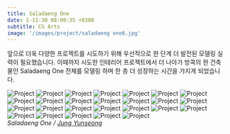 ```yaml
---
title: Saladaeng One
date: 1-11-30 08:00:35 +0300
subtitle: CG Arts
image: '/images/project/saladaeng one6.jpg'
---
```


앞으로 더욱 다양한 프로젝트를 시도하기 위해 우선적으로 한 단계 더 발전된 모델링 실력이 필요했습니다. 이때까지 시도한 인테리어 프로젝트에서 더 나아가 방콕의 한 건축물인 Saladaeng One 전체를 모델링 하며 한 층 더 성장하는 시간을 가지게 되었습니다.

<div class="gallery-box">
  <div class="gallery">
    <img src="/images/project/saladaeng one1.jpg" alt="Project">
    <img src="/images/project/saladaeng one2.jpg" alt="Project">
    <img src="/images/project/saladaeng one3.jpg" alt="Project">
    <img src="/images/project/saladaeng one4.jpg" alt="Project">
    <img src="/images/project/saladaeng one5.jpg" alt="Project">
    <img src="/images/project/saladaeng one6.jpg" alt="Project">
    <img src="/images/project/saladaeng one7.jpg" alt="Project">
    <img src="/images/project/saladaeng one8.jpg" alt="Project">
    <img src="/images/project/saladaeng one9.jpg" alt="Project">
    <img src="/images/project/saladaeng one10.jpg" alt="Project">
    <img src="/images/project/saladaeng one11.jpg" alt="Project">
    <img src="/images/project/saladaeng one12.jpg" alt="Project">
    <img src="/images/project/saladaeng one13.jpg" alt="Project">
    <img src="/images/project/saladaeng one14.jpg" alt="Project">
    <img src="/images/project/saladaeng one15.jpg" alt="Project">
    <img src="/images/project/saladaeng one16.jpg" alt="Project">
    <img src="/images/project/saladaeng one17.jpg" alt="Project">
    <img src="/images/project/saladaeng one18.jpg" alt="Project">
    <img src="/images/project/saladaeng one19.jpg" alt="Project">
    <img src="/images/project/saladaeng one20.jpg" alt="Project">
    <img src="/images/project/saladaeng one21.jpg" alt="Project">
    <img src="/images/project/saladaeng one22.jpg" alt="Project">
    <img src="/images/project/saladaeng one23.jpg" alt="Project">
    <img src="/images/project/saladaeng one24.jpg" alt="Project">
    <img src="/images/project/saladaeng one25.jpg" alt="Project">
    <img src="/images/project/saladaeng one26.jpg" alt="Project">
  </div>
  <em>Saladaeng One / <a href="/about" target="_blank">Jung Yunseong</a></em>
</div>